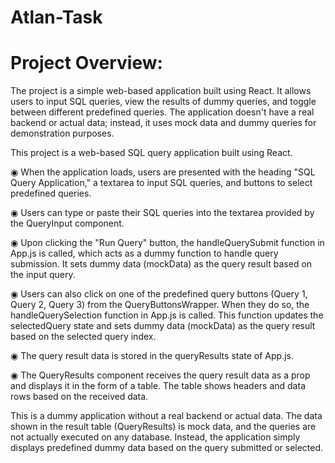 # Atlan-Task

# Project Overview:
The project is a simple web-based application built using React. It allows users to input SQL queries, view the results of dummy queries, and toggle between different predefined queries. The application doesn't have a real backend or actual data; instead, it uses mock data and dummy queries for demonstration purposes.

This project is a web-based SQL query application built using React. 

◉ When the application loads, users are presented with the heading "SQL Query Application," a textarea to input SQL queries, and buttons to select predefined queries.

◉ Users can type or paste their SQL queries into the textarea provided by the QueryInput component.

◉ Upon clicking the "Run Query" button, the handleQuerySubmit function in App.js is called, which acts as a dummy function to handle query submission. It sets dummy data (mockData) as the query result based on the input query. 

◉ Users can also click on one of the predefined query buttons (Query 1, Query 2, Query 3) from the QueryButtonsWrapper. When they do so, the handleQuerySelection function in App.js is called. This function updates the selectedQuery state and sets dummy data (mockData) as the query result based on the selected query index.

◉ The query result data is stored in the queryResults state of App.js.

◉ The QueryResults component receives the query result data as a prop and displays it in the form of a table. The table shows headers and data rows based on the received data.

This is a dummy application without a real backend or actual data. The data shown in the result table (QueryResults) is mock data, and the queries are not actually executed on any database. Instead, the application simply displays predefined dummy data based on the query submitted or selected.





